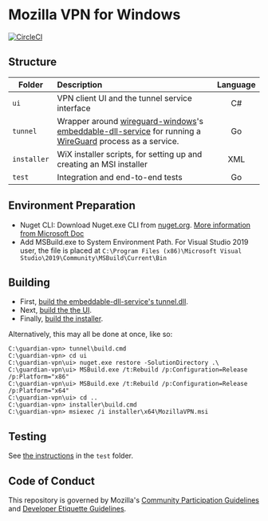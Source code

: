 # Mozilla VPN for Windows
[![CircleCI](https://circleci.com/gh/mozilla-services/guardian-vpn-windows.svg?style=svg&circle-token=d0d916754d2f18a3ec876dcdf2c79f6b45b334e0)](https://circleci.com/gh/mozilla-services/guardian-vpn-windows)

## Structure

| Folder        | Description           | Language  |
| ------------- |:-------------|:-----:|
| `ui`          | VPN client UI and the tunnel service interface | C# |
| `tunnel`      | Wrapper around [wireguard-windows](https://git.zx2c4.com/wireguard-windows/about/)'s [embeddable-dll-service](https://git.zx2c4.com/wireguard-windows/tree/embeddable-dll-service) for running a [WireGuard](https://www.wireguard.com/) process as a service. | Go |
| `installer`   | WiX installer scripts, for setting up and creating an MSI installer | XML |
| `test`        | Integration and end-to-end tests | Go |

## Environment Preparation
- Nuget CLI: Download Nuget.exe CLI from [nuget.org](https://dist.nuget.org/win-x86-commandline/latest/nuget.exe). [More information from Microsoft Doc](https://docs.microsoft.com/nuget/consume-packages/install-use-packages-nuget-cli)
- Add MSBuild.exe to System Environment Path. For Visual Studio 2019 user, the file is placed at `C:\Program Files (x86)\Microsoft Visual Studio\2019\Community\MSBuild\Current\Bin`

## Building

- First, [build the embeddable-dll-service's tunnel.dll](tunnel/README.md).
- Next, [build the the UI](ui/README.md).
- Finally, [build the installer](installer/README.md).

Alternatively, this may all be done at once, like so:

```
C:\guardian-vpn> tunnel\build.cmd
C:\guardian-vpn> cd ui
C:\guardian-vpn\ui> nuget.exe restore -SolutionDirectory .\
C:\guardian-vpn\ui> MSBuild.exe /t:Rebuild /p:Configuration=Release /p:Platform="x86"
C:\guardian-vpn\ui> MSBuild.exe /t:Rebuild /p:Configuration=Release /p:Platform="x64"
C:\guardian-vpn\ui> cd ..
C:\guardian-vpn> installer\build.cmd
C:\guardian-vpn> msiexec /i installer\x64\MozillaVPN.msi
```
## Testing

See [the instructions](test/README.md) in the `test` folder.

## Code of Conduct

This repository is governed by Mozilla's [Community Participation Guidelines](CODE_OF_CONDUCT.md)
and [Developer Etiquette Guidelines][etiquette].

[etiquette]: https://bugzilla.mozilla.org/page.cgi?id=etiquette.html
